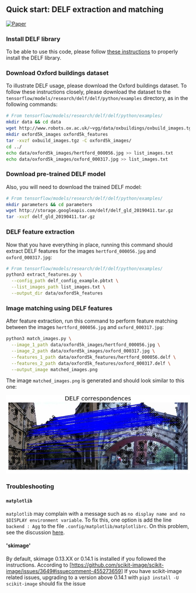 ## Quick start: DELF extraction and matching

[![Paper](http://img.shields.io/badge/paper-arXiv.1612.06321-B3181B.svg)](https://arxiv.org/abs/1612.06321)

### Install DELF library

To be able to use this code, please follow
[these instructions](INSTALL_INSTRUCTIONS.md) to properly install the DELF
library.

### Download Oxford buildings dataset

To illustrate DELF usage, please download the Oxford buildings dataset. To
follow these instructions closely, please download the dataset to the
`tensorflow/models/research/delf/delf/python/examples` directory, as in the
following commands:

```bash
# From tensorflow/models/research/delf/delf/python/examples/
mkdir data && cd data
wget http://www.robots.ox.ac.uk/~vgg/data/oxbuildings/oxbuild_images.tgz
mkdir oxford5k_images oxford5k_features
tar -xvzf oxbuild_images.tgz -C oxford5k_images/
cd ../
echo data/oxford5k_images/hertford_000056.jpg >> list_images.txt
echo data/oxford5k_images/oxford_000317.jpg >> list_images.txt
```

### Download pre-trained DELF model

Also, you will need to download the trained DELF model:

```bash
# From tensorflow/models/research/delf/delf/python/examples/
mkdir parameters && cd parameters
wget http://storage.googleapis.com/delf/delf_gld_20190411.tar.gz
tar -xvzf delf_gld_20190411.tar.gz
```

### DELF feature extraction

Now that you have everything in place, running this command should extract DELF
features for the images `hertford_000056.jpg` and `oxford_000317.jpg`:

```bash
# From tensorflow/models/research/delf/delf/python/examples/
python3 extract_features.py \
  --config_path delf_config_example.pbtxt \
  --list_images_path list_images.txt \
  --output_dir data/oxford5k_features
```

### Image matching using DELF features

After feature extraction, run this command to perform feature matching between
the images `hertford_000056.jpg` and `oxford_000317.jpg`:

```bash
python3 match_images.py \
  --image_1_path data/oxford5k_images/hertford_000056.jpg \
  --image_2_path data/oxford5k_images/oxford_000317.jpg \
  --features_1_path data/oxford5k_features/hertford_000056.delf \
  --features_2_path data/oxford5k_features/oxford_000317.delf \
  --output_image matched_images.png
```

The image `matched_images.png` is generated and should look similar to this one:

![MatchedImagesExample](delf/python/examples/matched_images_example.jpg)

### Troubleshooting

#### `matplotlib`

`matplotlib` may complain with a message such as `no display name and no
$DISPLAY environment variable`. To fix this, one option is add the line
`backend : Agg` to the file `.config/matplotlib/matplotlibrc`. On this problem,
see the discussion
[here](https://stackoverflow.com/questions/37604289/tkinter-tclerror-no-display-name-and-no-display-environment-variable).

#### 'skimage'

By default, skimage 0.13.XX or 0.14.1 is installed if you followed the
instructions. According to
[https://github.com/scikit-image/scikit-image/issues/3649#issuecomment-455273659]
If you have scikit-image related issues, upgrading to a version above 0.14.1
with `pip3 install -U scikit-image` should fix the issue
